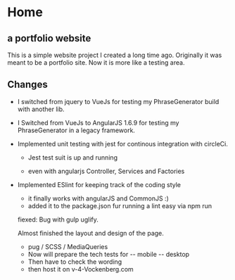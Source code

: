 # Home
## a portfolio website

This is a simple website project I created a long time ago. Originally it was meant to be a portfolio site. Now it is more like a testing area. 

## Changes

- I switched from jquery to VueJs for testing my PhraseGenerator build with another lib.

- I Switched from VueJs to AngularJS 1.6.9 for testing my PhraseGenerator in a legacy framework.

- Implemented unit testing with jest for continous integration with circleCi.

  - Jest test suit is up and running

  - even with angularjs Controller, Services and Factories

- Implemented ESlint for keeping track of the coding style
  
  - it finally works with angularJS and CommonJS :)
  - added it to the package.json fur running a lint easy via npm run
  
  fiexed: Bug with gulp uglify. 
  
  Almost finished the layout and design of the page.
  - pug / SCSS / MediaQueries
  - Now will prepare the tech tests for 
  -- mobile
  -- desktop
  - Then have to check the wording
  - then host it on v-4-Vockenberg.com
